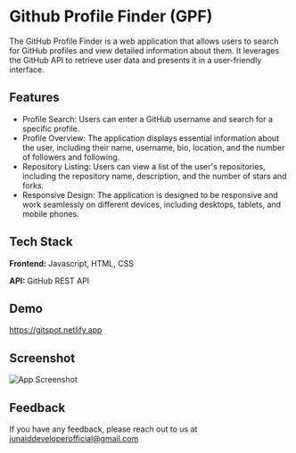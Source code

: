 
# Github Profile Finder (GPF)

The GitHub Profile Finder is a web application that allows users to search for GitHub profiles and view detailed information about them. It leverages the GitHub API to retrieve user data and presents it in a user-friendly interface.




## Features

- Profile Search: Users can enter a GitHub username and search for a specific profile.
- Profile Overview: The application displays essential information about the user, including their name, username, bio, location, and the number of followers and following.
- Repository Listing: Users can view a list of the user's repositories, including the repository name, description, and the number of stars and forks.
- Responsive Design: The application is designed to be responsive and work seamlessly on different devices, including desktops, tablets, and mobile phones.
## Tech Stack

**Frontend:** Javascript, HTML, CSS

**API:** GitHub REST API


## Demo

https://gitspot.netlify.app


## Screenshot

![App Screenshot](https://res.cloudinary.com/difvkvxuy/image/upload/v1689477585/GitSpot/Screenshot_2023-07-16_084545_gl8g2h.png)


## Feedback

If you have any feedback, please reach out to us at junaiddeveloperofficial@gmail.com

